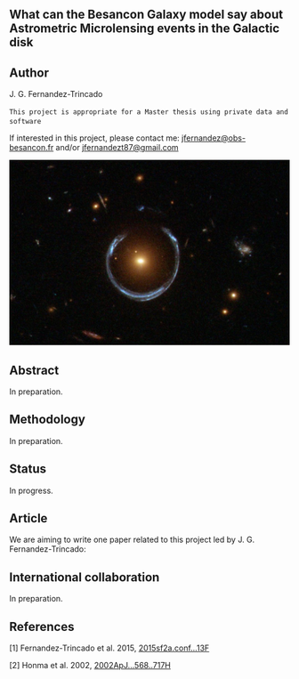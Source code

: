 What can the Besancon Galaxy model say about Astrometric Microlensing events in the Galactic disk
---


Author
--

J. G. Fernandez-Trincado

`This project is appropriate for a Master thesis using private data and software`

If interested in this project, please contact me: jfernandez@obs-besancon.fr and/or jfernandezt87@gmail.com


![Microlensing](https://github.com/Fernandez-Trincado/Microlensing16/blob/master/A_Horseshoe_Einstein_Ring_from_Hubble.JPG)

Abstract
---

In preparation.


Methodology
----

In preparation.


Status
---

In progress.


Article
---

We are aiming to write one paper related to this project led by J. G. Fernandez-Trincado:


International collaboration
---

In preparation.

References
---


[1] Fernandez-Trincado et al. 2015, [2015sf2a.conf...13F](http://arxiv.org/abs/1510.00862)

[2] Honma et al. 2002, [2002ApJ...568..717H](http://cds.cern.ch/record/534461/files/0201045.pdf)







